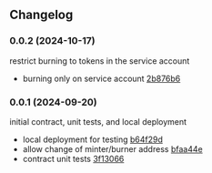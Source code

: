 ## Changelog

### 0.0.2 (2024-10-17)
restrict burning to tokens in the service account

- burning only on service account [2b876b6](https://github.com/Blockchain-Data-Analytics/BCA-Service-Tokenization/commit/2b876b668d29a2463230e26121e1553e0eaad415)


### 0.0.1 (2024-09-20)
initial contract, unit tests, and local deployment

- local deployment for testing [b64f29d](https://github.com/Blockchain-Data-Analytics/BCA-Service-Tokenization/commit/b64f29d)
- allow change of minter/burner address [bfaa44e](https://github.com/Blockchain-Data-Analytics/BCA-Service-Tokenization/commit/bfaa44e)
- contract unit tests [3f13066](https://github.com/Blockchain-Data-Analytics/BCA-Service-Tokenization/commit/3f13066)
